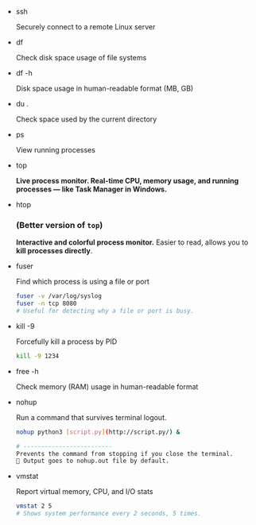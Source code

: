 - ssh
    
    Securely connect to a remote Linux server
    
- df
    
    Check disk space usage of file systems
    
- df -h
    
    Disk space usage in human-readable format (MB, GB)
    
- du .
    
    Check space used by the current directory
    
- ps
    
    View running processes
    
- top
    
    **Live process monitor. Real-time CPU, memory usage, and running processes — like Task Manager in Windows.**
    
- htop
    
    ### (Better version of `top`)
    
    **Interactive and colorful process monitor.** 
    Easier to read, allows you to **kill processes directly**.
    
- fuser
    
    Find which process is using a file or port
    
    ```bash
    fuser -v /var/log/syslog
    fuser -n tcp 8080
    # Useful for detecting why a file or port is busy.
    ```
    
- kill -9
    
    Forcefully kill a process by PID
    
    ```bash
    kill -9 1234
    ```
    
- free -h
    
    Check memory (RAM) usage in human-readable format
    
- nohup
    
    Run a command that survives terminal logout.
    
    ```bash
    nohup python3 [script.py](http://script.py/) &
    
    # -------------------------
    Prevents the command from stopping if you close the terminal.
    📁 Output goes to nohup.out file by default.
    ```
    
- vmstat
    
    Report virtual memory, CPU, and I/O stats
    
    ```bash
    vmstat 2 5
    # Shows system performance every 2 seconds, 5 times.
    ```
